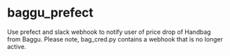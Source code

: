 # baggu_prefect
Use prefect and slack webhook to notify user of price drop of Handbag from Baggu. Please note, bag_cred.py contains a webhook that is no longer active.
